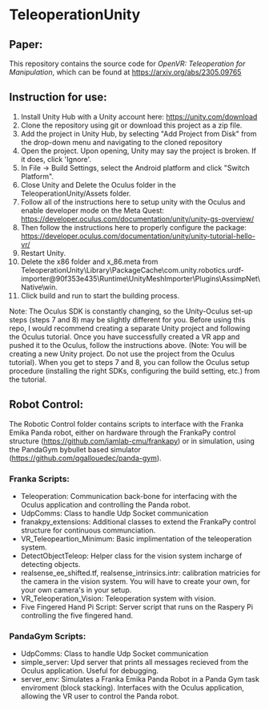 # TeleoperationUnity

## Paper:
This repository contains the source code for *OpenVR: Teleoperation for Manipulation*, which can be found at https://arxiv.org/abs/2305.09765

## Instruction for use:
 1. Install Unity Hub with a Unity account here: https://unity.com/download
 2. Clone the repository using git or download this project as a zip file.
 3. Add the project in Unity Hub, by selecting "Add Project from Disk" from the drop-down menu and navigating to the cloned repository
 4. Open the project. Upon opening, Unity may say the project is broken. If it does, click 'Ignore'.
 5. In File -> Build Settings, select the Android platform and click "Switch Platform".
 6. Close Unity and Delete the Oculus folder in the TeleoperationUnity/Assets folder.
 7. Follow all of the instructions here to setup unity with the Oculus and enable developer mode on the Meta Quest: https://developer.oculus.com/documentation/unity/unity-gs-overview/
 8. Then follow the instructions here to properly configure the package: https://developer.oculus.com/documentation/unity/unity-tutorial-hello-vr/
 9. Restart Unity.
 10. Delete the x86 folder and x_86.meta from TeleoperationUnity\Library\PackageCache\com.unity.robotics.urdf-importer@90f353e435\Runtime\UnityMeshImporter\Plugins\AssimpNet\Native\win.
 11. Click build and run to start the building process.

Note: The Oculus SDK is constantly changing, so the Unity-Oculus set-up steps (steps 7 and 8) may be slightly different for you. Before using this repo, I would recommend creating a separate Unity project and following the Oculus tutorial. Once you have successfully created a VR app and pushed it to the Oculus, follow the instructions above. (Note: You will be creating a new Unity project. Do not use the project from the Oculus tutorial). When you get to steps 7 and 8, you can follow the Oculus setup procedure (installing the right SDKs, configuring the build setting, etc.) from the tutorial. 

## Robot Control:
The Robotic Control folder contains scripts to interface with the Franka Emika Panda robot, either on hardware through the FrankaPy control structure (https://github.com/iamlab-cmu/frankapy) or in simulation, using the PandaGym bybullet based simulator (https://github.com/qgallouedec/panda-gym).

### Franka Scripts:
- Teleoperation: Communication back-bone for interfacing with the Oculus application and controlling the Panda robot.
- UdpComms: Class to handle Udp Socket communication
- franakpy_extensions: Additional classes to extend the FrankaPy control structure for continuous communciation.
- VR_Teleopeartion_Minimum: Basic implimentation of the teleoperation system.
- DetectObjectTeleop: Helper class for the vision system incharge of detecting objects.
- realsense_ee_shifted.tf, realsense_intrinsics.intr: calibration matricies for the camera in the vision system. You will have to create your own, for your own camera's in your setup.
- VR_Teleoperation_Vision: Teleoperation system with vision.
- Five Fingered Hand Pi Script: Server script that runs on the Raspery Pi controlling the five fingered hand. 

### PandaGym Scripts:
- UdpComms: Class to handle Udp Socket communication
- simple_server: Upd server that prints all messages recieved from the Oculus application. Useful for debugging.
- server_env: Simulates a Franka Emika Panda Robot in a Panda Gym task enviroment (block stacking). Interfaces with the Oculus application, allowing the VR user to control the Panda robot.
